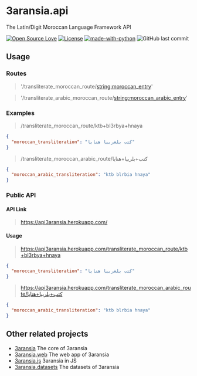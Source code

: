 # 3aransia.api

The Latin/Digit Moroccan Language Framework API

[![Open Source Love](https://badges.frapsoft.com/os/v1/open-source.svg?v=102)](https://github.com/ellerbrock/open-source-badge/)
[![License](https://img.shields.io/badge/License-Apache%202.0-blue.svg)](https://opensource.org/licenses/Apache-2.0)
[![made-with-python](https://img.shields.io/badge/Made%20with-Python-1f425f.svg)](https://www.python.org/)
![GitHub last commit](https://img.shields.io/github/last-commit/google/skia.svg)

## Usage

### Routes

> '/transliterate_moroccan_route/<string:moroccan_entry>' 

> '/transliterate_arabic_moroccan_route/<string:moroccan_arabic_entry>' 

### Examples

> /transliterate_moroccan_route/ktb+bl3rbya+hnaya 

```json
{
  "moroccan_transliteration": "كتب بلعربيا هنايا"
}
```

> /transliterate_moroccan_arabic_route/كتب+بلربيا+هنايا 
```json
{
  "moroccan_arabic_transliteration": "ktb blrbia hnaya"
}
```

### Public API

#### API Link

> https://api3aransia.herokuapp.com/ 

#### Usage 

> https://api3aransia.herokuapp.com/transliterate_moroccan_route/ktb+bl3rbya+hnaya 

```json
{
  "moroccan_transliteration": "كتب بلعربيا هنايا"
}
```

> https://api3aransia.herokuapp.com/transliterate_moroccan_arabic_route/كتب+بلربيا+هنايا 

```json
{
  "moroccan_arabic_transliteration": "ktb blrbia hnaya"
}
```

## Other related projects

- [3aransia](https://github.com/3aransia/3aransia) The core of 3aransia
- [3aransia.web](https://github.com/3aransia/3aransia.web) The web app of 3aransia
- [3aransia.js](https://github.com/3aransia/3aransia.js) 3aransia in JS
- [3aransia.datasets](https://github.com/3aransia/3aransia.datatsets) The datasets of 3aransia
